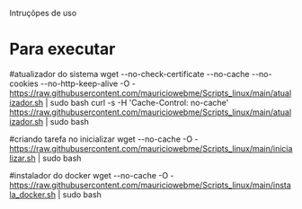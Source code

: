 Intruçõpes de uso

# Para executar 

#atualizador do sistema
wget --no-check-certificate --no-cache --no-cookies --no-http-keep-alive -O - https://raw.githubusercontent.com/mauriciowebme/Scripts_linux/main/atualizador.sh | sudo bash
curl -s -H 'Cache-Control: no-cache' https://raw.githubusercontent.com/mauriciowebme/Scripts_linux/main/atualizador.sh | sudo bash

#criando tarefa no inicializar
wget --no-cache -O - https://raw.githubusercontent.com/mauriciowebme/Scripts_linux/main/inicializar.sh | sudo bash

#instalador do docker 
wget --no-cache -O - https://raw.githubusercontent.com/mauriciowebme/Scripts_linux/main/instala_docker.sh | sudo bash